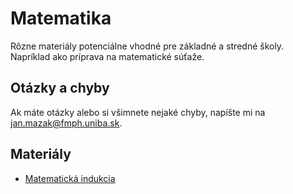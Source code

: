 # Matematika

Rôzne materiály potenciálne vhodné pre základné a stredné školy. Napríklad ako príprava na matematické súťaže.

## Otázky a chyby

Ak máte otázky alebo si všimnete nejaké chyby, napíšte mi na jan.mazak@fmph.uniba.sk.

## Materiály

* [Matematická indukcia](https://github.com/janmazak/matematikaMO/tree/main/prednasky/matematicka_indukcia)
